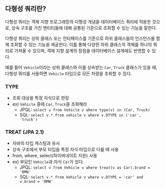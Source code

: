 ## 다형성 쿼리란?

다형성 쿼리는 객체 지향 프로그래밍의 다형성 개념을 데이터베이스 쿼리에 적용한 것으로, 상속 구조를 가진 엔티티들에 대해 공통된 기준으로 조회할 수 있는 기능을 말한다.

다형성 쿼리는 상위 클래스 또는 인터페이스를 기준으로 하위 클래스들의 인스턴스를 함께 조회할 수 있는 기능을 제공한다. 이를 통해 다양한 하위 클래스의 객체를 하나의 쿼리로 가져올 수 있으며, 객체 지향 설계의 장점을 데이터베이스 설계에도 반영할 수 있다.

예를 들어 `Vehicle`이라는 상위 클래스와 이를 상속받는 `Car`, `Truck` 클래스가 있을 때, 다형성 쿼리를 사용하면 `Vehicle` 타입으로 모든 차량을 조회할 수 있다.

### TYPE

- 조회 대상을 특정 자식으로 한정
- ex) `Vehicle` 중에 `Car`, `Truck`을 조회해라
	- JPQL: `select v from Vehicle v where type(v) in (Car, Truck)`
	- SQL: `select v.* from vehicle v where v.DTYPE in ('car', 'truck')`


### TREAT (JPA 2.1)

- 자바의 타입 캐스팅과 유사
- 상속 구조에서 부모 타입을 특정 자식 타입으로 다룰 때 사용
- from, where, select(하이버네이트 지원) 사용
- ex) 부모인 `Vehicle`과 자식 `Car`가 있다.
	- JPQL: `select v from Vehicle v where treat(v as Car).brand = 'BMW'`
	- SQL: `select v.* from Vehicle v where v.DTYPE = 'car' and v.brand = 'BMW'`